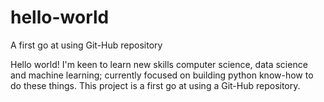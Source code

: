 # hello-world
A first go at using Git-Hub repository

Hello world! I'm keen to learn new skills computer science, data science and machine learning; currently focused on building python know-how to do these things. This project is a first go at using a Git-Hub repository.
